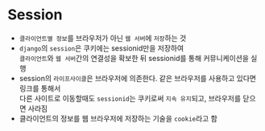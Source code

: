 # Session
* `클라이언트별 정보`를 브라우저가 아닌 `웹 서버`에 `저장`하는 것
* `django`의 `session`은 쿠키에는 sessionid만을 저장하여  
  `클라이언트`와 `웹 서버`간의 연결성을 확보한 뒤 sessionid를 통해 커뮤니케이션을 실행  
* session의 `라이프사이클`은 브라우저에 의존한다. 같은 브라우저를 사용하고 있다면 링크를 통해서  
  다른 사이트로 이동할때도 `sessionid`는 쿠키로써 `지속 유지`되고, 브라우저를 닫으면 사라짐  
* 클라이언트의 정보를 웹 브라우저에 저장하는 기술을 `cookie`라고 함
